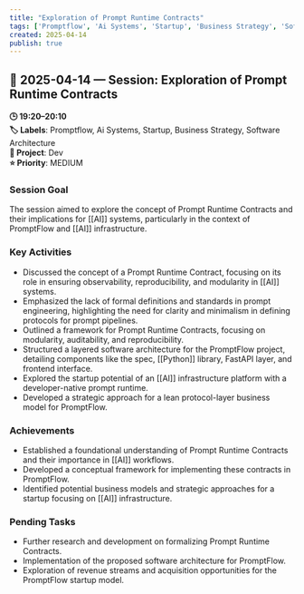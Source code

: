 ```yaml
---
title: "Exploration of Prompt Runtime Contracts"
tags: ['Promptflow', 'Ai Systems', 'Startup', 'Business Strategy', 'Software Architecture']
created: 2025-04-14
publish: true
---
```


## 📅 2025-04-14 — Session: Exploration of Prompt Runtime Contracts

**🕒 19:20–20:10**  
**🏷️ Labels**: Promptflow, Ai Systems, Startup, Business Strategy, Software Architecture  
**📂 Project**: Dev  
**⭐ Priority**: MEDIUM  


### Session Goal
The session aimed to explore the concept of Prompt Runtime Contracts and their implications for [[AI]] systems, particularly in the context of PromptFlow and [[AI]] infrastructure.

### Key Activities
- Discussed the concept of a Prompt Runtime Contract, focusing on its role in ensuring observability, reproducibility, and modularity in [[AI]] systems.
- Emphasized the lack of formal definitions and standards in prompt engineering, highlighting the need for clarity and minimalism in defining protocols for prompt pipelines.
- Outlined a framework for Prompt Runtime Contracts, focusing on modularity, auditability, and reproducibility.
- Structured a layered software architecture for the PromptFlow project, detailing components like the spec, [[Python]] library, FastAPI layer, and frontend interface.
- Explored the startup potential of an [[AI]] infrastructure platform with a developer-native prompt runtime.
- Developed a strategic approach for a lean protocol-layer business model for PromptFlow.

### Achievements
- Established a foundational understanding of Prompt Runtime Contracts and their importance in [[AI]] workflows.
- Developed a conceptual framework for implementing these contracts in PromptFlow.
- Identified potential business models and strategic approaches for a startup focusing on [[AI]] infrastructure.

### Pending Tasks
- Further research and development on formalizing Prompt Runtime Contracts.
- Implementation of the proposed software architecture for PromptFlow.
- Exploration of revenue streams and acquisition opportunities for the PromptFlow startup model.
